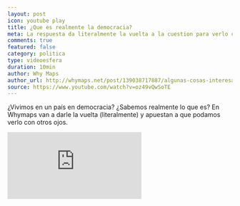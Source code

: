 ```yaml
---
layout: post
icon: youtube play
title: ¿Que es realmente la democracia?
meta: La respuesta da literalmente la vuelta a la cuestion para verlo con otros ojos.
comments: true
featured: false
category: politica
type: videoesfera
duration: 10min
author: Why Maps
author_url: http://whymaps.net/post/139038717887/algunas-cosas-interesantes-sobre-whydemocracy
source: https://www.youtube.com/watch?v=oz49vQwSoTE
---
```


<p>
	¿Vivimos en un país en democracia? ¿Sabemos realmente lo que es? En Whymaps van a darle la vuelta (literalmente) y apuestan a que podamos verlo con otros ojos. 
</p>

<div class="video">
  <div class="video-wrapper">
      <iframe src="https://www.youtube.com/embed/UoP_mSIHqTY" frameborder="0" allowfullscreen></iframe>
  </div>
</div>
